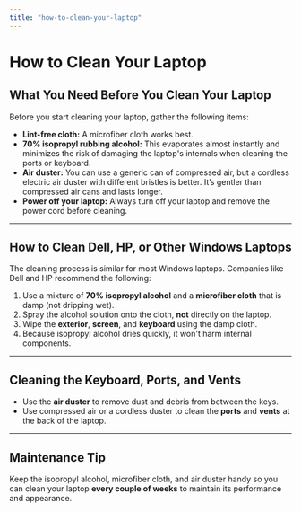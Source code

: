 ```yaml
---
title: "how-to-clean-your-laptop"
---
```

# How to Clean Your Laptop

## What You Need Before You Clean Your Laptop

Before you start cleaning your laptop, gather the following items:

- **Lint-free cloth:** A microfiber cloth works best.  
- **70% isopropyl rubbing alcohol:** This evaporates almost instantly and minimizes the risk of damaging the laptop's internals when cleaning the ports or keyboard.  
- **Air duster:** You can use a generic can of compressed air, but a cordless electric air duster with different bristles is better. It’s gentler than compressed air cans and lasts longer.  
- **Power off your laptop:** Always turn off your laptop and remove the power cord before cleaning.  

---

## How to Clean Dell, HP, or Other Windows Laptops

The cleaning process is similar for most Windows laptops. Companies like Dell and HP recommend the following:

1. Use a mixture of **70% isopropyl alcohol** and a **microfiber cloth** that is damp (not dripping wet).  
2. Spray the alcohol solution onto the cloth, **not** directly on the laptop.  
3. Wipe the **exterior**, **screen**, and **keyboard** using the damp cloth.  
4. Because isopropyl alcohol dries quickly, it won't harm internal components.  

---

## Cleaning the Keyboard, Ports, and Vents

- Use the **air duster** to remove dust and debris from between the keys.  
- Use compressed air or a cordless duster to clean the **ports** and **vents** at the back of the laptop.  

---

## Maintenance Tip

Keep the isopropyl alcohol, microfiber cloth, and air duster handy so you can clean your laptop **every couple of weeks** to maintain its performance and appearance.
